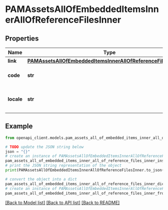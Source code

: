 # PAMAssetsAllOfEmbeddedItemsInnerAllOfReferenceFilesInner


## Properties

Name | Type | Description | Notes
------------ | ------------- | ------------- | -------------
**link** | [**PAMAssetsAllOfEmbeddedItemsInnerAllOfReferenceFilesInnerLink**](PAMAssetsAllOfEmbeddedItemsInnerAllOfReferenceFilesInnerLink.md) |  | [optional] 
**code** | **str** | Code of the reference file | [optional] 
**locale** | **str** | Locale code of the reference file | [optional] 

## Example

```python
from openapi_client.models.pam_assets_all_of_embedded_items_inner_all_of_reference_files_inner import PAMAssetsAllOfEmbeddedItemsInnerAllOfReferenceFilesInner

# TODO update the JSON string below
json = "{}"
# create an instance of PAMAssetsAllOfEmbeddedItemsInnerAllOfReferenceFilesInner from a JSON string
pam_assets_all_of_embedded_items_inner_all_of_reference_files_inner_instance = PAMAssetsAllOfEmbeddedItemsInnerAllOfReferenceFilesInner.from_json(json)
# print the JSON string representation of the object
print(PAMAssetsAllOfEmbeddedItemsInnerAllOfReferenceFilesInner.to_json())

# convert the object into a dict
pam_assets_all_of_embedded_items_inner_all_of_reference_files_inner_dict = pam_assets_all_of_embedded_items_inner_all_of_reference_files_inner_instance.to_dict()
# create an instance of PAMAssetsAllOfEmbeddedItemsInnerAllOfReferenceFilesInner from a dict
pam_assets_all_of_embedded_items_inner_all_of_reference_files_inner_from_dict = PAMAssetsAllOfEmbeddedItemsInnerAllOfReferenceFilesInner.from_dict(pam_assets_all_of_embedded_items_inner_all_of_reference_files_inner_dict)
```
[[Back to Model list]](../README.md#documentation-for-models) [[Back to API list]](../README.md#documentation-for-api-endpoints) [[Back to README]](../README.md)



